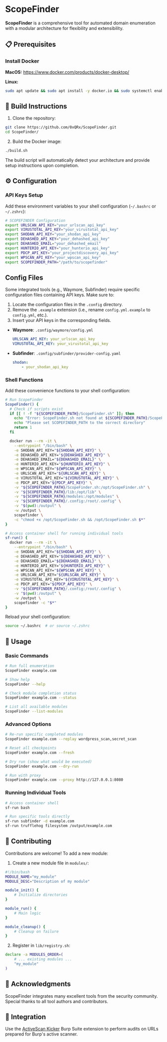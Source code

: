 # ScopeFinder

**ScopeFinder** is a comprehensive tool for automated domain enumeration with a modular architecture for flexibility and extensibility.

## 📋 Prerequisites

### Install Docker

**MacOS:**
https://www.docker.com/products/docker-desktop/

**Linux:**
```bash
sudo apt update && sudo apt install -y docker.io && sudo systemctl enable docker --now && sudo usermod -aG docker $USER
```

## 🔨 Build Instructions

1. Clone the repository:
```bash
git clone https://github.com/0xQRx/ScopeFinder.git
cd ScopeFinder/
```

2. Build the Docker image:
```bash
./build.sh
```

The build script will automatically detect your architecture and provide setup instructions upon completion.

## ⚙️ Configuration

### API Keys Setup

Add these environment variables to your shell configuration (`~/.bashrc` or `~/.zshrc`):

```bash
# SCOPEFINDER Configuration
export URLSCAN_API_KEY="your_urlscan_api_key"
export VIRUSTOTAL_API_KEY="your_virustotal_api_key"
export SHODAN_API_KEY="your_shodan_api_key"
export DEHASHED_API_KEY="your_dehashed_api_key"
export DEHASHED_EMAIL="your_dehashed_email"
export HUNTERIO_API_KEY="your_hunterio_api_key"
export PDCP_API_KEY="your_projectdiscovery_api_key"
export WPSCAN_API_KEY="your_wpscan_api_key"
export SCOPEFINDER_PATH="/path/to/scopefinder"
```

## Config Files

Some integrated tools (e.g., Waymore, Subfinder) require specific configuration files containing API keys. Make sure to:

1. Locate the configuration files in the `.config` directory.
2. Remove the `.example` extension (i.e., rename `config.yml.example` to `config.yml`, etc.).
3. Insert your API keys in the corresponding fields.

- **Waymore**: 
  `.config/waymore/config.yml`
  ```yaml
  URLSCAN_API_KEY: your_urlscan_api_key
  VIRUSTOTAL_API_KEY: your_virustotal_api_key
  ```
- **Subfinder**: 
  `.config/subfinder/provider-config.yaml`
  ```yaml
  shodan:
      - your_shodan_api_key
  ```

### Shell Functions

Add these convenience functions to your shell configuration:

```bash
# Run ScopeFinder
ScopeFinder() {
  # Check if scripts exist
  if [[ ! -f "${SCOPEFINDER_PATH}/ScopeFinder.sh" ]]; then
    echo "Error: ScopeFinder.sh not found at ${SCOPEFINDER_PATH}/ScopeFinder.sh"
    echo "Please set SCOPEFINDER_PATH to the correct directory"
    return 1
  fi

  docker run --rm -it \
    --entrypoint "/bin/bash" \
    -e SHODAN_API_KEY="${SHODAN_API_KEY}" \
    -e DEHASHED_API_KEY="${DEHASHED_API_KEY}" \
    -e DEHASHED_EMAIL="${DEHASHED_EMAIL}" \
    -e HUNTERIO_API_KEY="${HUNTERIO_API_KEY}" \
    -e WPSCAN_API_KEY="${WPSCAN_API_KEY}" \
    -e URLSCAN_API_KEY="${URLSCAN_API_KEY}" \
    -e VIRUSTOTAL_API_KEY="${VIRUSTOTAL_API_KEY}" \
    -e PDCP_API_KEY="${PDCP_API_KEY}" \
    -v "${SCOPEFINDER_PATH}/ScopeFinder.sh:/opt/ScopeFinder.sh" \
    -v "${SCOPEFINDER_PATH}/lib:/opt/lib" \
    -v "${SCOPEFINDER_PATH}/modules:/opt/modules" \
    -v "${SCOPEFINDER_PATH}/.config:/root/.config" \
    -v "$(pwd):/output" \
    -w /output \
    scopefinder \
    -c "chmod +x /opt/ScopeFinder.sh && /opt/ScopeFinder.sh $*"
}

# Access container shell for running individual tools
sf-run() {
  docker run --rm -it \
    --entrypoint "/bin/bash" \
    -e SHODAN_API_KEY="${SHODAN_API_KEY}" \
    -e DEHASHED_API_KEY="${DEHASHED_API_KEY}" \
    -e DEHASHED_EMAIL="${DEHASHED_EMAIL}" \
    -e HUNTERIO_API_KEY="${HUNTERIO_API_KEY}" \
    -e WPSCAN_API_KEY="${WPSCAN_API_KEY}" \
    -e URLSCAN_API_KEY="${URLSCAN_API_KEY}" \
    -e VIRUSTOTAL_API_KEY="${VIRUSTOTAL_API_KEY}" \
    -e PDCP_API_KEY="${PDCP_API_KEY}" \
    -v "${SCOPEFINDER_PATH}/.config:/root/.config" \
    -v "$(pwd):/output" \
    -w /output \
    scopefinder -c "$*"
}
```

Reload your shell configuration:
```bash
source ~/.bashrc  # or source ~/.zshrc
```

## 📖 Usage

### Basic Commands

```bash
# Run full enumeration
ScopeFinder example.com

# Show help
ScopeFinder --help

# Check module completion status
ScopeFinder example.com --status

# List all available modules
ScopeFinder --list-modules
```

### Advanced Options

```bash
# Re-run specific completed modules
ScopeFinder example.com --replay wordpress_scan,secret_scan

# Reset all checkpoints
ScopeFinder example.com --fresh

# Dry run (show what would be executed)
ScopeFinder example.com --dry-run

# Run with proxy
ScopeFinder example.com --proxy http://127.0.0.1:8080
```

### Running Individual Tools

```bash
# Access container shell
sf-run bash

# Run specific tools directly
sf-run subfinder -d example.com
sf-run trufflehog filesystem /output/example.com
```

## 🤝 Contributing

Contributions are welcome! To add a new module:

1. Create a new module file in `modules/`:
```bash
#!/bin/bash
MODULE_NAME="my_module"
MODULE_DESC="Description of my module"

module_init() {
    # Initialize directories
}

module_run() {
    # Main logic
}

module_cleanup() {
    # Cleanup on failure
}
```

2. Register in `lib/registry.sh`:
```bash
declare -a MODULES_ORDER=(
    # ... existing modules ...
    "my_module"
)
```

## 🙏 Acknowledgments

ScopeFinder integrates many excellent tools from the security community. Special thanks to all tool authors and contributors.

## 🔗 Integration

Use the [ActiveScan Kicker](https://github.com/0xQRx/BurpPlugins/tree/master/ActiveScanKicker) Burp Suite extension to perform audits on URLs prepared for Burp's active scanner.